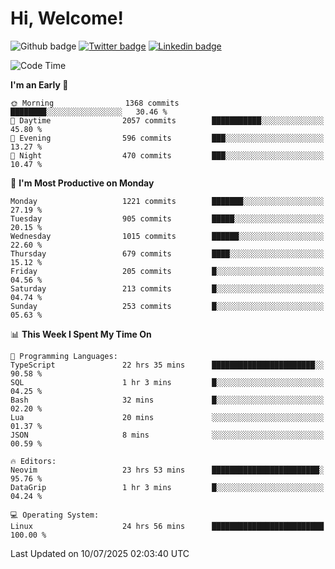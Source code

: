   # Hi, Welcome!
  ![Github badge](https://img.shields.io/github/followers/kraken-afk.svg?style=social&label=Follow&maxAge=2592000)
  [![Twitter badge](https://img.shields.io/badge/-Twitter-00acee?style=flat-square&logo=Twitter&logoColor=white)](https://twitter.com/trshppl)
  [![Linkedin badge](https://img.shields.io/badge/LinkedIn-0077B5?style=flat-square&logo=linkedin&logoColor=white)](https://www.linkedin.com/in/noveanrer)
<!--START_SECTION:waka-->
![Code Time](http://img.shields.io/badge/Code%20Time-1%2C066%20hrs%2058%20mins-blue)

**I'm an Early 🐤** 

```text
🌞 Morning                1368 commits        ████████░░░░░░░░░░░░░░░░░   30.46 % 
🌆 Daytime                2057 commits        ███████████░░░░░░░░░░░░░░   45.80 % 
🌃 Evening                596 commits         ███░░░░░░░░░░░░░░░░░░░░░░   13.27 % 
🌙 Night                  470 commits         ███░░░░░░░░░░░░░░░░░░░░░░   10.47 % 
```
📅 **I'm Most Productive on Monday** 

```text
Monday                   1221 commits        ███████░░░░░░░░░░░░░░░░░░   27.19 % 
Tuesday                  905 commits         █████░░░░░░░░░░░░░░░░░░░░   20.15 % 
Wednesday                1015 commits        ██████░░░░░░░░░░░░░░░░░░░   22.60 % 
Thursday                 679 commits         ████░░░░░░░░░░░░░░░░░░░░░   15.12 % 
Friday                   205 commits         █░░░░░░░░░░░░░░░░░░░░░░░░   04.56 % 
Saturday                 213 commits         █░░░░░░░░░░░░░░░░░░░░░░░░   04.74 % 
Sunday                   253 commits         █░░░░░░░░░░░░░░░░░░░░░░░░   05.63 % 
```


📊 **This Week I Spent My Time On** 

```text
💬 Programming Languages: 
TypeScript               22 hrs 35 mins      ███████████████████████░░   90.58 % 
SQL                      1 hr 3 mins         █░░░░░░░░░░░░░░░░░░░░░░░░   04.25 % 
Bash                     32 mins             █░░░░░░░░░░░░░░░░░░░░░░░░   02.20 % 
Lua                      20 mins             ░░░░░░░░░░░░░░░░░░░░░░░░░   01.37 % 
JSON                     8 mins              ░░░░░░░░░░░░░░░░░░░░░░░░░   00.59 % 

🔥 Editors: 
Neovim                   23 hrs 53 mins      ████████████████████████░   95.76 % 
DataGrip                 1 hr 3 mins         █░░░░░░░░░░░░░░░░░░░░░░░░   04.24 % 

💻 Operating System: 
Linux                    24 hrs 56 mins      █████████████████████████   100.00 % 
```


 Last Updated on 10/07/2025 02:03:40 UTC
<!--END_SECTION:waka-->